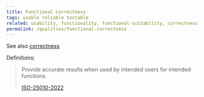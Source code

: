 ```yaml
---
title: Functional correctness
tags: usable reliable testable
related: usability, functionality, functional-suitability, correctness
permalink: /qualities/functional-correctness
---
```


See also [correctness](/qualities/correctness)


Definitions:

>Provide accurate results when used by intended users for intended functions.
> 
>[ISO-25010-2022](/references/#iso-25050-2022)



